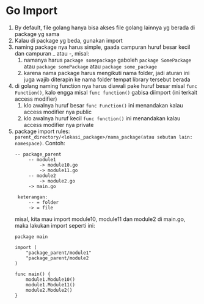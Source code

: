 # Go Import

1. By default, file golang hanya bisa akses file golang lainnya yg berada di package yg sama
2. Kalau di package yg beda, gunakan import
3. naming package nya harus simple, gaada campuran huruf besar kecil dan campuran _ atau -, misal:
   1. namanya harus `package somepackage` gaboleh `package SomePackage` atau `package somePackage` atau `package some_package`
   2. karena nama package harus mengikuti nama folder, jadi aturan ini juga wajib diterapin ke nama folder tempat library tersebut berada
4. di golang naming function nya harus diawali pake huruf besar misal `func Function()`, kalo engga misal `func function()` gabisa diimport (ini terkait access modifier)
   1. klo awalnya huruf besar `func Function()` ini menandakan kalau access modifier nya public
   2. klo awalnya huruf kecil `func function()` ini menandakan kalau access modifier nya private
5. package import rules: `parent_directory/<lokasi_package>/nama_package(atau sebutan lain: namespace)`. Contoh:
   ```
   -- package_parent
        -- module1
            -> module10.go
            -> module11.go
        -- module2
            -> module2.go
        -> main.go

    keterangan:
        -- = folder
        -> = file
    ```
    misal, kita mau import module10, module11 dan module2 di main.go, maka lakukan import seperti ini:
    ```
    package main

    import (
        "package_parent/module1"
        "package_parent/module2
    )

    func main() {
        module1.Module10()
        module1.Module11()
        module2.Module2()
    }
    ```
